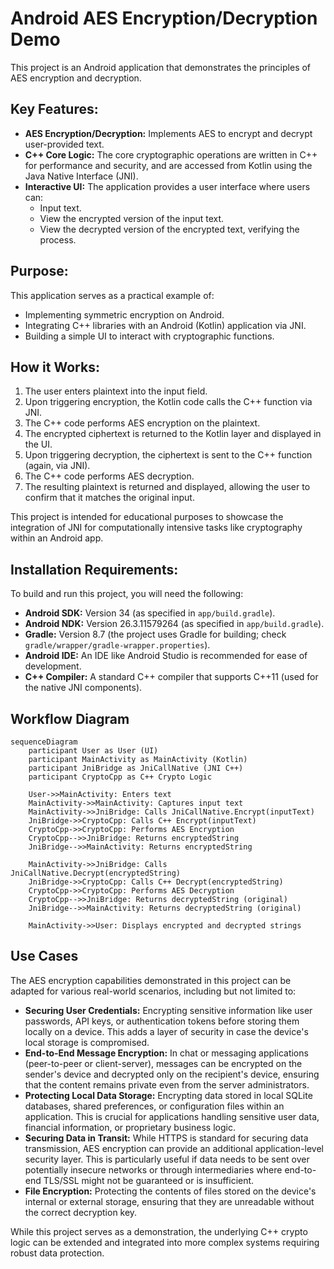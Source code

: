 # Android AES Encryption/Decryption Demo

This project is an Android application that demonstrates the principles of AES encryption and decryption. 

## Key Features:

*   **AES Encryption/Decryption:** Implements AES to encrypt and decrypt user-provided text.
*   **C++ Core Logic:** The core cryptographic operations are written in C++ for performance and security, and are accessed from Kotlin using the Java Native Interface (JNI).
*   **Interactive UI:** The application provides a user interface where users can:
    *   Input text.
    *   View the encrypted version of the input text.
    *   View the decrypted version of the encrypted text, verifying the process.

## Purpose:

This application serves as a practical example of:
*   Implementing symmetric encryption on Android.
*   Integrating C++ libraries with an Android (Kotlin) application via JNI.
*   Building a simple UI to interact with cryptographic functions.

## How it Works:

1.  The user enters plaintext into the input field.
2.  Upon triggering encryption, the Kotlin code calls the C++ function via JNI.
3.  The C++ code performs AES encryption on the plaintext.
4.  The encrypted ciphertext is returned to the Kotlin layer and displayed in the UI.
5.  Upon triggering decryption, the ciphertext is sent to the C++ function (again, via JNI).
6.  The C++ code performs AES decryption.
7.  The resulting plaintext is returned and displayed, allowing the user to confirm that it matches the original input.

This project is intended for educational purposes to showcase the integration of JNI for computationally intensive tasks like cryptography within an Android app.

## Installation Requirements:

To build and run this project, you will need the following:

*   **Android SDK:** Version 34 (as specified in `app/build.gradle`).
*   **Android NDK:** Version 26.3.11579264 (as specified in `app/build.gradle`).
*   **Gradle:** Version 8.7 (the project uses Gradle for building; check `gradle/wrapper/gradle-wrapper.properties`).
*   **Android IDE:** An IDE like Android Studio is recommended for ease of development.
*   **C++ Compiler:** A standard C++ compiler that supports C++11 (used for the native JNI components).

## Workflow Diagram
```mermaid
sequenceDiagram
    participant User as User (UI)
    participant MainActivity as MainActivity (Kotlin)
    participant JniBridge as JniCallNative (JNI C++)
    participant CryptoCpp as C++ Crypto Logic

    User->>MainActivity: Enters text
    MainActivity->>MainActivity: Captures input text
    MainActivity->>JniBridge: Calls JniCallNative.Encrypt(inputText)
    JniBridge->>CryptoCpp: Calls C++ Encrypt(inputText)
    CryptoCpp->>CryptoCpp: Performs AES Encryption
    CryptoCpp-->>JniBridge: Returns encryptedString
    JniBridge-->>MainActivity: Returns encryptedString
    
    MainActivity->>JniBridge: Calls JniCallNative.Decrypt(encryptedString)
    JniBridge->>CryptoCpp: Calls C++ Decrypt(encryptedString)
    CryptoCpp->>CryptoCpp: Performs AES Decryption
    CryptoCpp-->>JniBridge: Returns decryptedString (original)
    JniBridge-->>MainActivity: Returns decryptedString (original)
    
    MainActivity->>User: Displays encrypted and decrypted strings
```

## Use Cases

The AES encryption capabilities demonstrated in this project can be adapted for various real-world scenarios, including but not limited to:

*   **Securing User Credentials:** Encrypting sensitive information like user passwords, API keys, or authentication tokens before storing them locally on a device. This adds a layer of security in case the device's local storage is compromised.
*   **End-to-End Message Encryption:** In chat or messaging applications (peer-to-peer or client-server), messages can be encrypted on the sender's device and decrypted only on the recipient's device, ensuring that the content remains private even from the server administrators.
*   **Protecting Local Data Storage:** Encrypting data stored in local SQLite databases, shared preferences, or configuration files within an application. This is crucial for applications handling sensitive user data, financial information, or proprietary business logic.
*   **Securing Data in Transit:** While HTTPS is standard for securing data transmission, AES encryption can provide an additional application-level security layer. This is particularly useful if data needs to be sent over potentially insecure networks or through intermediaries where end-to-end TLS/SSL might not be guaranteed or is insufficient.
*   **File Encryption:** Protecting the contents of files stored on the device's internal or external storage, ensuring that they are unreadable without the correct decryption key.

While this project serves as a demonstration, the underlying C++ crypto logic can be extended and integrated into more complex systems requiring robust data protection.
